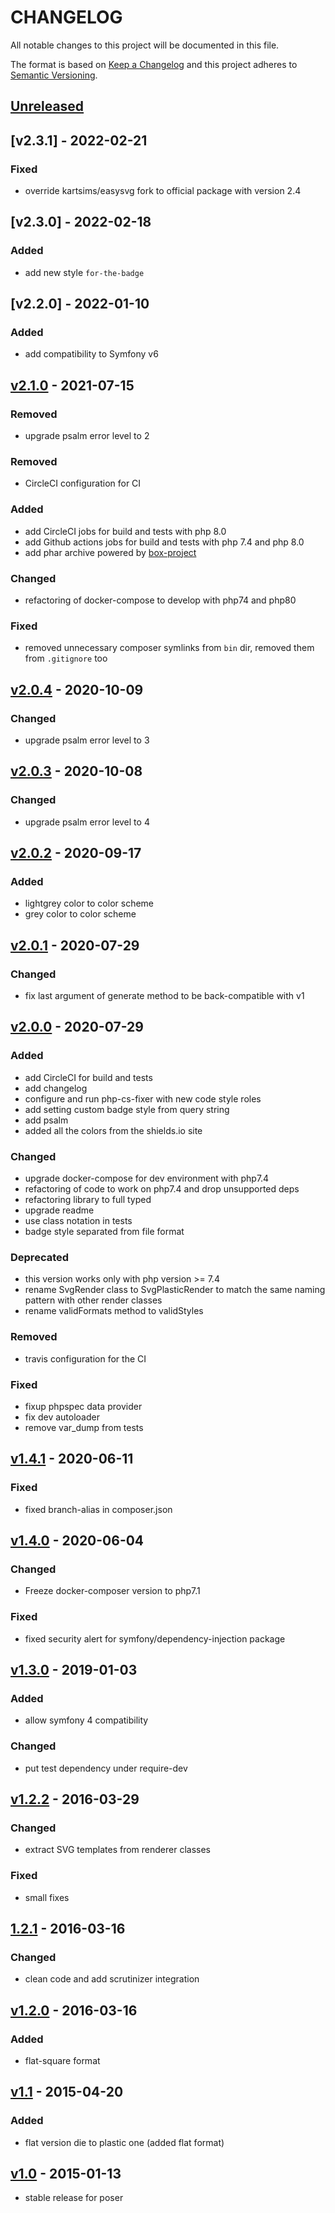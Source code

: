 # CHANGELOG

All notable changes to this project will be documented in this file.

The format is based on [Keep a Changelog](http://keepachangelog.com/en/1.0.0/)
and this project adheres to [Semantic Versioning](http://semver.org/spec/v2.0.0.html).

## [Unreleased]

## [v2.3.1] - 2022-02-21

### Fixed
* override kartsims/easysvg fork to official package with version 2.4

## [v2.3.0] - 2022-02-18

### Added
* add new style `for-the-badge`

## [v2.2.0] - 2022-01-10

### Added
* add compatibility to Symfony v6

## [v2.1.0] - 2021-07-15

### Removed
* upgrade psalm error level to 2

### Removed
* CircleCI configuration for CI

### Added
* add CircleCI jobs for build and tests with php 8.0
* add Github actions jobs for build and tests with php 7.4 and php 8.0
* add phar archive powered by [box-project](https://github.com/box-project/box)

### Changed
* refactoring of docker-compose to develop with php74 and php80

### Fixed
* removed unnecessary composer symlinks from `bin` dir, removed them from `.gitignore` too

## [v2.0.4] - 2020-10-09

### Changed
* upgrade psalm error level to 3

## [v2.0.3] - 2020-10-08

### Changed
* upgrade psalm error level to 4

## [v2.0.2] - 2020-09-17

### Added
* lightgrey color to color scheme
* grey color to color scheme

## [v2.0.1] - 2020-07-29

### Changed
* fix last argument of generate method to be back-compatible with v1

## [v2.0.0] - 2020-07-29

### Added
* add CircleCI for build and tests
* add changelog
* configure and run php-cs-fixer with new code style roles
* add setting custom badge style from query string
* add psalm
* added all the colors from the shields.io site

### Changed
* upgrade docker-compose for dev environment with php7.4
* refactoring of code to work on php7.4 and drop unsupported deps
* refactoring library to full typed
* upgrade readme
* use class notation in tests
* badge style separated from file format

### Deprecated
* this version works only with php version >= 7.4
* rename SvgRender class to SvgPlasticRender to match the same naming pattern with other render classes
* rename validFormats method to validStyles

### Removed
* travis configuration for the CI

### Fixed
* fixup phpspec data provider
* fix dev autoloader
* remove var_dump from tests


## [v1.4.1] - 2020-06-11

### Fixed
* fixed branch-alias in composer.json


## [v1.4.0] - 2020-06-04

### Changed
* Freeze docker-composer version to php7.1

### Fixed
* fixed security alert for symfony/dependency-injection package


## [v1.3.0] - 2019-01-03

### Added
* allow symfony 4 compatibility

### Changed
* put test dependency under require-dev


## [v1.2.2] - 2016-03-29

### Changed
* extract SVG templates from renderer classes

### Fixed
* small fixes


## [1.2.1] - 2016-03-16

### Changed
* clean code and add scrutinizer integration


## [v1.2.0] - 2016-03-16

### Added
* flat-square format


## [v1.1] - 2015-04-20

### Added
* flat version die to plastic one (added flat format)


## [v1.0] -  2015-01-13
- stable release for poser


[Unreleased]: https://github.com/badges/poser/compare/v2.1.0...HEAD
[v2.1.0]: https://github.com/badges/poser/tree/v2.1.0
[v2.0.4]: https://github.com/badges/poser/tree/v2.0.4
[v2.0.3]: https://github.com/badges/poser/tree/v2.0.3
[v2.0.2]: https://github.com/badges/poser/tree/v2.0.2
[v2.0.1]: https://github.com/badges/poser/tree/v2.0.1
[v2.0.0]: https://github.com/badges/poser/tree/v2.0.0
[v1.4.1]: https://github.com/badges/poser/tree/v1.4.1
[v1.4.0]: https://github.com/badges/poser/tree/v1.4.0
[v1.3.0]: https://github.com/badges/poser/tree/v1.3.0
[v1.2.2]: https://github.com/badges/poser/tree/v1.2.2
[1.2.1]: https://github.com/badges/poser/releases/tag/1.2.1
[v1.2.0]: https://github.com/badges/poser/releases/tag/v1.2.0
[v1.1]: https://github.com/badges/poser/releases/tag/v1.1
[v1.0]: https://github.com/badges/poser/releases/tag/v1.0
